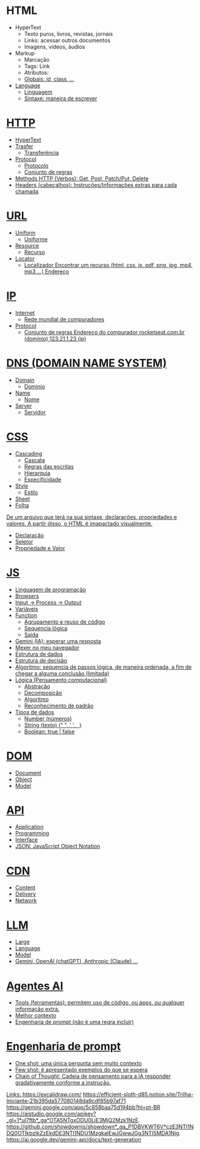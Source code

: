 # HTML
- HyperText
  - Texto puros, livros, revistas, jornais
  - Links: acessar outros documentos
  - Imagens, vídeos, áudios
- Markup
  - Marcação
  - Tags: <a> Link </a>
  - Atributos: <a href="http://rockeatseat.com.br">
  - Globais: id, class, ...
- Language
  - Linguagem
  - Sintaxe: maneira de escrever

# HTTP
- HyperText
- Trasfer
  - Transferência
- Protocol
  - Protocolo
  - Conjunto de regras
- Methods HTTP (Verbos): Get, Post, Patch/Put, Delete
- Headers (cabeçalhos): Instruções/Informações extras para cada chamada

# URL
- Uniform
  - Uniforme
- Resource
  - Recurso
- Locator
  - Localizador
Encontrar um recurso (html, css, js, pdf, png, jpg, mp4, mp3 ...)
Endereço

# IP
- Internet
  - Rede mundial de compuradores
- Protocol
  - Conjunto de regras
Endereço do compurador
rocketseat.com.br (domínio)
123.21.1.23 (ip)

# DNS (DOMAIN NAME SYSTEM)
- Domain
  - Dominio
- Name
  - Nome
- Server
  - Servidor

# CSS
- Cascading
  - Cascata
  - Regras das escritas
  - Hierarquia
  - Especificidade
- Style
  - Estilo
- Sheet
 - Folha

De um arquivo que terá na sua sintaxe, declarações, propriedades e valores.
A partir disso, o HTML é imapactado visualmente.

- Declaração
- Seletor
- Propriedade e Valor

# JS
- Linguagem de programação
- Browsers
- Input -> Process -> Output
- Variáveis
- Function
  - Agrupamento e reuso de código
  - Sequencia lógica
  - Saída
- Gemini (IA): esperar uma resposta
- Mexer no meu navegador
- Estrutura de dados
- Estrutura de decisão
- Algoritmo: sequencia de passos lógica, de maneira ordenada, a fim de chegar a alguma conclusão (limitada)
- Lógica (Pensamento computacional)
  - Abstração
  - Decomposição
  - Algoritmo
  - Reconhecimento de padrão
- Tipos de dados
  - Number (números)
  - String (texto) (" ", ' ', ` `)
  - Boolean: true | false

# DOM
- Document
- Object
- Model

# API
- Application
- Programming
- Interface
- JSON: JavaScript Object Notation

# CDN
- Content
- Delivery
- Network

# LLM
- Large
- Language
- Model
- Gemini, OpenAI (chatGPT), Anthropic (Claude) ...

# Agentes AI
- Tools (ferramentas): permitem uso de código, ou apps, ou qualquer informação extra.
- Melhor contexto
- Engenharia de prompt (não é uma regra incluir)

# Engenharia de prompt
- One shot: uma única pergunta sem muito contexto
- Few shot: é apresentado exemplos do que se espera
- Chain of Thought: Cadeia de pensamento para a IA responder gradativamente conforme a instrução.


Links:
https://excalidraw.com/
https://efficient-sloth-d85.notion.site/Trilha-Iniciante-21b395da577080148da9cdf85b97af71
https://gemini.google.com/app/5c858baa75d194bb?hl=pt-BR
https://aistudio.google.com/apikey?_gl=1*ul7ftb*_ga*OTA5NTgxODU0LjE3MjQ2Mzk1NzE.
https://github.com/showdownjs/showdown*_ga_P1DBVKWT6V*czE3NTI1NDQ0OTIkbzIkZzEkdDE3NTI1NDU1MzgkajEwJGwwJGg3NTI5MDA1Njg.
https://ai.google.dev/gemini-api/docs/text-generation
